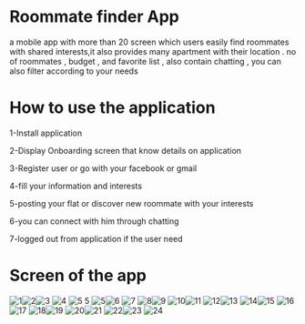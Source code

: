 # Roommate finder App
a mobile app with more than 20 screen which users easily find roommates with shared
interests,it also provides many apartment with their location . no of roommates , budget
, and favorite list , also contain chatting , you can also filter according to your needs
# How to use the application
1-Install application

2-Display Onboarding screen that know details on application

3-Register user or go with your facebook or gmail

4-fill your information and interests 

5-posting your flat or discover new roommate with your interests 

6-you can connect with him through chatting 

7-logged out from application if the user need

# Screen of the app 
![1](https://github.com/AbdEl-Hallem/Roomate-finder1/assets/112423306/d5acd20e-5713-4859-97ca-62b48352f51b)![2](https://github.com/AbdEl-Hallem/Roomate-finder1/assets/112423306/f7de1963-2d50-4703-8101-7af53612c448)![3](https://github.com/AbdEl-Hallem/Roomate-finder1/assets/112423306/e2133984-87ed-4c5b-a5db-52b9958db762)
![4](https://github.com/AbdEl-Hallem/Roomate-finder1/assets/112423306/004e271d-4a05-4577-8220-dc247fa66b0a)  ![5 5](https://github.com/AbdEl-Hallem/Roomate-finder1/assets/112423306/f6f3e171-d088-4289-8f1b-d63028cfa690)
![5](https://github.com/AbdEl-Hallem/Roomate-finder1/assets/112423306/7e90dd4f-7df3-4717-b428-20ba8b4a2f95)![6](https://github.com/AbdEl-Hallem/Roomate-finder1/assets/112423306/44105660-2862-4cf9-a42a-a9ca0bb809c4)
![7](https://github.com/AbdEl-Hallem/Roomate-finder1/assets/112423306/14d71720-60c7-4c7c-9791-533c9abde097)
![8](https://github.com/AbdEl-Hallem/Roomate-finder1/assets/112423306/8eccce1f-77c3-4eb5-9579-2ec5d03300d0)![9](https://github.com/AbdEl-Hallem/Roomate-finder1/assets/112423306/37c028ae-fc06-4e76-8eb3-91f6415072ac)
![10](https://github.com/AbdEl-Hallem/Roomate-finder1/assets/112423306/fbe42ff1-c9b8-429e-a3b3-b14bcb3cd417)![11](https://github.com/AbdEl-Hallem/Roomate-finder1/assets/112423306/c275ae28-11cf-4e79-89ee-b2b25d86c2bb)
![12](https://github.com/AbdEl-Hallem/Roomate-finder1/assets/112423306/d07f1365-8cf7-4ebb-9912-3dcf3e331e89)![13](https://github.com/AbdEl-Hallem/Roomate-finder1/assets/112423306/66a2804e-8879-4383-801a-776497ca8689)
![14](https://github.com/AbdEl-Hallem/Roomate-finder1/assets/112423306/df3b09e9-c13d-4010-9e6f-a5e479a9a26e)![15](https://github.com/AbdEl-Hallem/Roomate-finder1/assets/112423306/f4cdf1be-79ba-4234-9c23-6d8e87604c6b)
![16](https://github.com/AbdEl-Hallem/Roomate-finder1/assets/112423306/4bb1dd2a-c34b-4e1e-b80d-734da4993c0f)![17](https://github.com/AbdEl-Hallem/Roomate-finder1/assets/112423306/0cd90ba8-1b02-4827-b0ff-4f36c947501b)
![18](https://github.com/AbdEl-Hallem/Roomate-finder1/assets/112423306/1ac2578f-4589-420f-a51f-74579dc45e4e)![19](https://github.com/AbdEl-Hallem/Roomate-finder1/assets/112423306/bc43d460-ce2a-4cc2-9803-0e5271fa4e0d)
![20](https://github.com/AbdEl-Hallem/Roomate-finder1/assets/112423306/adac1830-f6eb-461f-a967-6504bbf5e684)![21](https://github.com/AbdEl-Hallem/Roomate-finder1/assets/112423306/49aadc19-3f7c-4de4-972f-1f413ab085fc)
![22](https://github.com/AbdEl-Hallem/Roomate-finder1/assets/112423306/66c71b8a-0112-4f62-8cce-79195104bb5e)![23](https://github.com/AbdEl-Hallem/Roomate-finder1/assets/112423306/3b3d554d-e15c-4fa0-946a-743442fee7f8)
![24](https://github.com/AbdEl-Hallem/Roomate-finder1/assets/112423306/08e35f3b-109b-4478-abeb-757aefeda42e)










